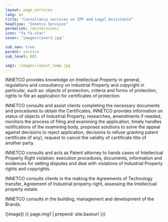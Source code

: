 ```yaml
---
layout: page_services
lang: en
title: "Consultancy services on IPP and Legal Assistance"
headline: "Innetco Services"
permalink: /en/services/
icon: "fa fa-star"
cover: "images/cover3.jpg"

sub_nav: true
parent: service
sub_level: 001

img1: /images/inpost_temp.jpg
---
```


INNETCO provides knowledge on Intellectual Property in general, regulations and consultancy on industrial Property and copyright in particular, such as: objects of protection, criteria and forms of protection, rights to file an application for certificates of protection. 

INNETCO consults and assist clients completing the necessary documents and procedures to obtain the Certificates, 
INNETCO provides information on status of objects of Industrial Property, researches, amendments if needed, monitors the process of filing and examining the application, timely handles notifications of the examining body, proposes solutions to solve the appeal against decisions to reject application, decisions to refuse granting patent certificate (if any), request to cancel the validity of certificate title of another party.

INNETCO consults and acts as Patent attorney to hands cases of Intellectual Property Right violation: execution procedures, documents, information and evidences for setting disputes and deal with violations of Industrial Property rights and copyrights.

INNETCO consults clients in the making the Agreements of Technology transfer, Agreement of Industrial property right, assessing the Intellectual property estate.

INNETCO consults in the building, management and development of the Brands.


![image]( {{ page.img1 | prepend: site.baseurl }})
